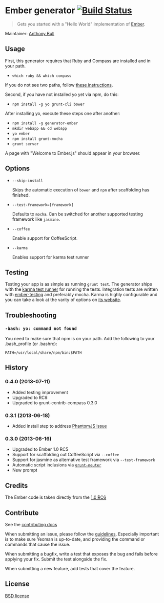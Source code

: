 # Ember generator [![Build Status](https://secure.travis-ci.org/yeoman/generator-ember.png?branch=master)](http://travis-ci.org/yeoman/generator-ember)

> Gets you started with a "Hello World" implementation of
[Ember](http://emberjs.com).

Maintainer: [Anthony Bull](https://github.com/inkredabull)


## Usage

First, this generator requires that Ruby and Compass are installed and in your path.

- `which ruby && which compass`

If you do not see two paths, follow [these instructions](https://github.com/gruntjs/grunt-contrib-compass#compass-task).

Second, if you have not installed yo yet via npm, do this:

- `npm install -g yo grunt-cli bower`

After installing yo, execute these steps one after another:

- `npm install -g generator-ember`
- `mkdir webapp && cd webapp`
- `yo ember`
- `npm install grunt-mocha` 
- `grunt server`

A page with "Welcome to Ember.js" should appear in your browser.

## Options

* `--skip-install`

  Skips the automatic execution of `bower` and `npm` after scaffolding has finished.

* `--test-framework=[framework]`

  Defaults to `mocha`. Can be switched for another supported testing framework like `jasmine`.

* `--coffee`

  Enable support for CoffeeScript.

* `--karma`

  Enables support for karma test runner

## Testing
Testing your app is as simple as running `grunt test`. The generator ships with the
[karma test runner](http://karma-runner.github.io/0.8/index.html) for running the tests. Integration
tests are written with [ember-testing](https://github.com/emberjs/ember.js/tree/master/packages/ember-testing)
and preferably mocha. Karma is highly configurable and you can take a look at the varity of options
on [its website](http://karma-runner.github.io/0.8/index.html).

## Troubleshooting

### `-bash: yo: command not found`

You need to make sure that npm is on your path.  Add the following to your .bash_profile (or .bashrc):

`PATH=/usr/local/share/npm/bin:$PATH`


## History

### 0.4.0 (2013-07-11)

* Added testing improvement
* Upgraded to RC6
* Upgraded to grunt-contrib-compass 0.3.0

### 0.3.1 (2013-06-18)

* Added install step to address [PhantomJS issue](https://github.com/yeoman/generator-webapp/issues/92)

### 0.3.0 (2013-06-16)

* Upgraded to Ember 1.0 RC5
* Support for scaffolding out CoffeeScript via `--coffee`
* Support for jasmine as alternative test framework via `--test-framework`
* Automatic script inclusions via [`grunt-neuter`](https://github.com/trek/grunt-neuter)
* New prompt


## Credits

The Ember code is taken directly from the [1.0 RC6](https://github.com/emberjs/starter-kit/archive/v1.0.0-rc.6.zip)


## Contribute

See the [contributing docs](https://github.com/yeoman/yeoman/blob/master/contributing.md)

When submitting an issue, please follow the [guidelines](https://github.com/yeoman/yeoman/blob/master/contributing.md#issue-submission). Especially important is to make sure Yeoman is up-to-date, and providing the command or commands that cause the issue.

When submitting a bugfix, write a test that exposes the bug and fails before applying your fix. Submit the test alongside the fix.

When submitting a new feature, add tests that cover the feature.


## License

[BSD license](http://opensource.org/licenses/bsd-license.php)
